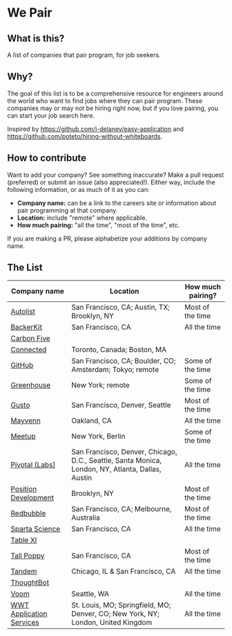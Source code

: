 # We Pair

## What is this?

A list of companies that pair program, for job seekers.

## Why?

The goal of this list is to be a comprehensive resource for engineers around the world who want to find jobs where they can pair program. These companies may or may not be hiring right now, but if you love pairing, you can start your job search here.

Inspired by https://github.com/j-delaney/easy-application and https://github.com/poteto/hiring-without-whiteboards.

## How to contribute

Want to add your company? See something inaccurate? Make a pull request (preferred) or submit an issue (also appreciated!). Either way, include the following information, or as much of it as you can:

- **Company name:** can be a link to the careers site or information about pair programming at that company.
- **Location:** include "remote" where applicable.
- **How much pairing:** "all the time", "most of the time", etc.

If you are making a PR, please alphabetize your additions by company name.

## The List
|Company name|Location|How much pairing?|
|---|---|---|
|[Autolist](https://www.autolist.com/about-us#jobs)|San Francisco, CA; Austin, TX; Brooklyn, NY|Most of the time|
|[BackerKit](https://www.keyvalues.com/backerkit)|San Francisco, CA|All the time|
|[Carbon Five](https://www.carbonfive.com/)|||
|[Connected](https://www.keyvalues.com/connected)|Toronto, Canada; Boston, MA||
|[GitHub](https://www.keyvalues.com/github)|San Francisco, CA; Boulder, CO; Amsterdam; Tokyo; remote|Some of the time|
|[Greenhouse](https://engineering.greenhouse.io)|New York; remote|Some of the time|
|[Gusto](https://www.keyvalues.com/gusto)|San Francisco, Denver, Seattle|Most of the time|
|[Mayvenn](https://jobs.mayvenn.com/)|Oakland, CA|All the time|
|[Meetup](https://www.meetup.com/careers)|New York, Berlin|Some of the time|
|[Pivotal (Labs)](https://pivotal.io/careers)|San Francisco, Denver, Chicago, D.C., Seattle, Santa Monica, London, NY, Atlanta, Dallas, Austin|All the time|
|[Position Development](https://www.keyvalues.com/position-development)|Brooklyn, NY|Most of the time|
|[Redbubble](https://www.keyvalues.com/redbubble)|San Francisco, CA; Melbourne, Australia|Most of the time|
|[Sparta Science](https://github.com/sparta-science/engineer-job-posting)|San Francisco, CA|All the time|
|[Table XI](https://www.tablexi.com/careers)|||
|[Tall Poppy](https://tallpoppy.io/careers)|San Francisco, CA|Most of the time|
|[Tandem](https://madeintandem.com)|Chicago, IL & San Francisco, CA|All the time|
|[ThoughtBot](https://thoughtbot.com/)|||
|[Voom](https://www.keyvalues.com/voom)|Seattle, WA|All the time|
|[WWT Application Services](https://www.wwt.com/careers/)|St. Louis, MO; Springfield, MO; Denver, CO; New York, NY; London, United Kingdom|All the time|

